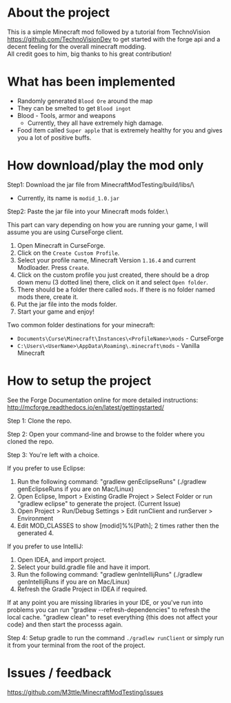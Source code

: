 About the project
==============================
This is a simple Minecraft mod followed by a tutorial from TechnoVision <https://github.com/TechnoVisionDev> to get started with the forge api and a decent feeling for the overall minecraft modding.\
All credit goes to him, big thanks to his great contribution!

What has been implemented
==============================
* Randomly generated `Blood Ore` around the map
* They can be smelted to get `Blood ingot`
* Blood - Tools, armor and weapons
    * Currently, they all have extremely high damage.
* Food item called `Super apple` that is extremely healthy for you and gives you a lot of positive buffs.

How download/play the mod only
==============================
Step1: Download the jar file from MinecraftModTesting/build/libs/\
* Currently, its name is `modid_1.0.jar`

Step2: Paste the jar file into your Minecraft mods folder.\

This part can vary depending on how you are running your game, I will assume you are using CurseForge client.
1. Open Minecraft in CurseForge.
2. Click on the `Create Custom Profile`.
3. Select your profile name, Minecraft Version `1.16.4` and current Modloader. Press `Create`.
4. Click on the custom profile you just created, there should be a drop down menu (3 dotted line) there, click on it and select `Open folder`. 
5. There should be a folder there called `mods`. If there is no folder named mods there, create it.
6. Put the jar file into the mods folder.
7. Start your game and enjoy!

Two common folder destinations for your minecraft:
* `Documents\Curse\Minecraft\Instances\<ProfileName>\mods` - CurseForge
* `C:\Users\<UserName>\AppData\Roaming\.minecraft\mods` - Vanilla Minecraft

How to setup the project
==============================

See the Forge Documentation online for more detailed instructions:
http://mcforge.readthedocs.io/en/latest/gettingstarted/

Step 1: Clone the repo.

Step 2: Open your command-line and browse to the folder where you cloned the repo.

Step 3: You're left with a choice.

If you prefer to use Eclipse:
1. Run the following command: "gradlew genEclipseRuns" (./gradlew genEclipseRuns if you are on Mac/Linux)
2. Open Eclipse, Import > Existing Gradle Project > Select Folder
   or run "gradlew eclipse" to generate the project.
   (Current Issue)
4. Open Project > Run/Debug Settings > Edit runClient and runServer > Environment
5. Edit MOD_CLASSES to show [modid]%%[Path]; 2 times rather then the generated 4.

If you prefer to use IntelliJ:
1. Open IDEA, and import project.
2. Select your build.gradle file and have it import.
3. Run the following command: "gradlew genIntellijRuns" (./gradlew genIntellijRuns if you are on Mac/Linux)
4. Refresh the Gradle Project in IDEA if required.

If at any point you are missing libraries in your IDE, or you've run into problems you can run "gradlew --refresh-dependencies" to refresh the local cache. "gradlew clean" to reset everything {this does not affect your code} and then start the processs again.

Step 4: Setup gradle to run the command ``./gradlew runClient`` or simply run it from your terminal from the root of the project.

Issues / feedback
==============================
https://github.com/M3ttle/MinecraftModTesting/issues